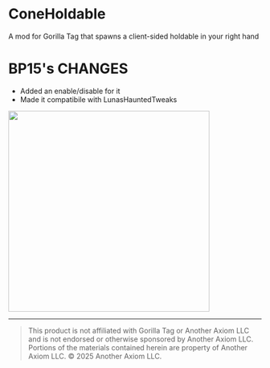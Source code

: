 # ConeHoldable
A mod for Gorilla Tag that spawns a client-sided holdable in your right hand

# BP15's CHANGES

- Added an enable/disable for it
- Made it compatibile with LunasHauntedTweaks

<img src="https://i.imgur.com/JiW5wWG.png" width=400px>

---

> This product is not affiliated with Gorilla Tag or Another Axiom LLC and is not endorsed or otherwise sponsored by Another Axiom LLC. Portions of the materials contained herein are property of Another Axiom LLC. © 2025 Another Axiom LLC.
